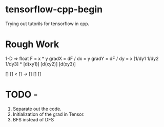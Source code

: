 # tensorflow-cpp-begin
Trying out tutorils for tensorflow in cpp.

# Rough Work
1-D => float
F = x * y
gradX = dF / dx = y
gradY = dF / dy = x
[1/dy1 1/dy2 1/dy3] *	[d(xy1)]
			[d(xy2)]
			[d(xy3)]


[]  [] < [] ->
[]  []
[]

# TODO -
1) Separate out the code.
2) Initialization of the grad in Tensor.
3) BFS instead of DFS
